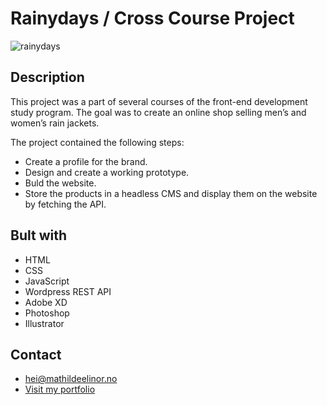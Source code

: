 # Rainydays / Cross Course Project

![rainydays](https://user-images.githubusercontent.com/94295012/194146236-15240eee-fa32-471d-8359-b7fac1965865.jpg)

## Description

This project was a part of several courses of the front-end development study program. The goal was to create an online shop selling men’s and women’s rain jackets.

The project contained the following steps:

- Create a profile for the brand.
- Design and create a working prototype.
- Buld the website.
- Store the products in a headless CMS and display them on the website by fetching the API.

## Bult with

- HTML
- CSS
- JavaScript
- Wordpress REST API
- Adobe XD
- Photoshop
- Illustrator

## Contact

- [hei@mathildeelinor.no](mailto:hei@mathildeelinor.no)
- [Visit my portfolio](https://www.mathildeelinor.no)
